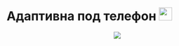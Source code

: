 <h1 align-items: center>
  Адаптивна под телефон 
  <img src="https://static.wixstatic.com/media/295bbe_855de90236584349b8691b892b2d7dd5~mv2.gif" width="30px"/>
</h1>
<div align="center">
  <img src="https://github.com/magasoov/moxa-project/assets/148522477/bd0d2ae0-363e-4dd8-86a3-e600551ed421"/>
</div>
